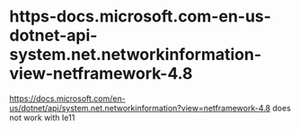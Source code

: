 # https-docs.microsoft.com-en-us-dotnet-api-system.net.networkinformation-view-netframework-4.8
https://docs.microsoft.com/en-us/dotnet/api/system.net.networkinformation?view=netframework-4.8 does not work with Ie11
